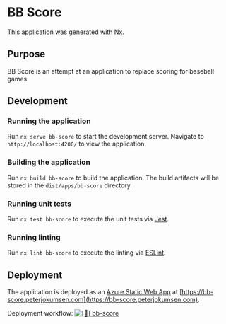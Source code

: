 # BB Score

This application was generated with [Nx](https://nx.dev).

## Purpose

BB Score is an attempt at an application to replace scoring for baseball games.

## Development

### Running the application

Run `nx serve bb-score` to start the development server. Navigate to `http://localhost:4200/` to view the application.

### Building the application

Run `nx build bb-score` to build the application. The build artifacts will be stored in the `dist/apps/bb-score` directory.

### Running unit tests

Run `nx test bb-score` to execute the unit tests via [Jest](https://jestjs.io).

### Running linting

Run `nx lint bb-score` to execute the linting via [ESLint](https://eslint.org/).

## Deployment

The application is deployed as an [Azure Static Web App](https://docs.microsoft.com/en-us/azure/static-web-apps/overview) at [https://bb-score.peterjokumsen.com](https://bb-score.peterjokumsen.com).

Deployment workflow: [![[🚀] bb-score](https://github.com/peterjokumsen/peterjokumsen-nx-workspace/actions/workflows/deploy-bb-score.yml/badge.svg)](https://github.com/peterjokumsen/peterjokumsen-nx-workspace/actions/workflows/deploy-bb-score.yml)
